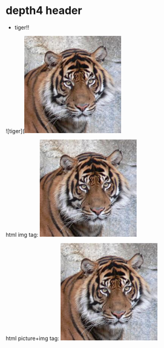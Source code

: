 # depth4 header

- tiger!!

![tiger](![tiger](../../../../images/tiger.jpg)

html img tag:
<img src="../../../../images/tiger.jpg">

html picture+img tag:
<picture>
  <img src="../../../../images/tiger.jpg">
</picture>

